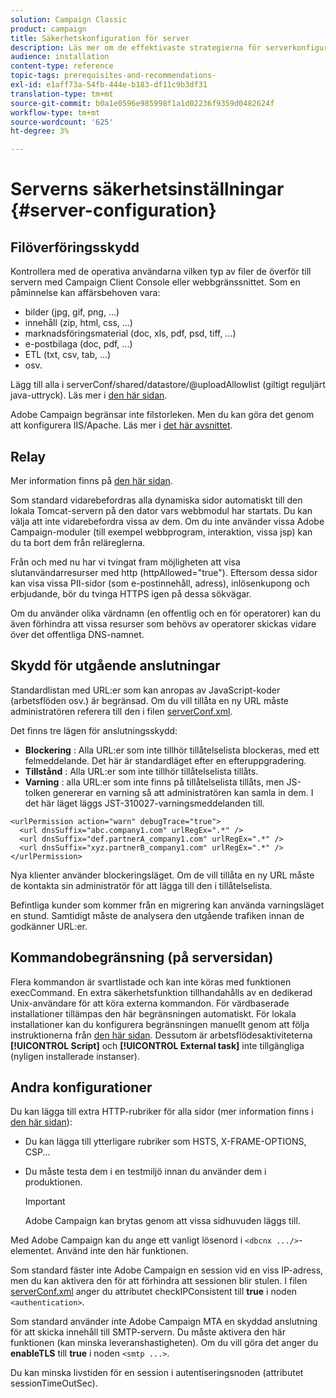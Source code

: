 ```yaml
---
solution: Campaign Classic
product: campaign
title: Säkerhetskonfiguration för server
description: Läs mer om de effektivaste strategierna för serverkonfiguration
audience: installation
content-type: reference
topic-tags: prerequisites-and-recommendations-
exl-id: e1aff73a-54fb-444e-b183-df11c9b3df31
translation-type: tm+mt
source-git-commit: b0a1e0596e985998f1a1d02236f9359d0482624f
workflow-type: tm+mt
source-wordcount: '625'
ht-degree: 3%

---
```


# Serverns säkerhetsinställningar {#server-configuration}

## Filöverföringsskydd

Kontrollera med de operativa användarna vilken typ av filer de överför till servern med Campaign Client Console eller webbgränssnittet. Som en påminnelse kan affärsbehoven vara:

* bilder (jpg, gif, png, ...)
* innehåll (zip, html, css, ...)
* marknadsföringsmaterial (doc, xls, pdf, psd, tiff, ...)
* e-postbilaga (doc, pdf, ...)
* ETL (txt, csv, tab, ...)
* osv.

Lägg till alla i serverConf/shared/datastore/@uploadAllowlist (giltigt reguljärt java-uttryck). Läs mer i [den här sidan](../../installation/using/configuring-campaign-server.md#limiting-uploadable-files).

Adobe Campaign begränsar inte filstorleken. Men du kan göra det genom att konfigurera IIS/Apache. Läs mer i [det här avsnittet](../../installation/using/web-server-configuration.md).

## Relay

Mer information finns på [den här sidan](../../installation/using/configuring-campaign-server.md#dynamic-page-security-and-relays).

Som standard vidarebefordras alla dynamiska sidor automatiskt till den lokala Tomcat-servern på den dator vars webbmodul har startats. Du kan välja att inte vidarebefordra vissa av dem. Om du inte använder vissa Adobe Campaign-moduler (till exempel webbprogram, interaktion, vissa jsp) kan du ta bort dem från reläreglerna.

Från och med nu har vi tvingat fram möjligheten att visa slutanvändarresurser med http (httpAllowed=&quot;true&quot;). Eftersom dessa sidor kan visa vissa PII-sidor (som e-postinnehåll, adress), inlösenkupong och erbjudande, bör du tvinga HTTPS igen på dessa sökvägar.

Om du använder olika värdnamn (en offentlig och en för operatorer) kan du även förhindra att vissa resurser som behövs av operatorer skickas vidare över det offentliga DNS-namnet.

## Skydd för utgående anslutningar

Standardlistan med URL:er som kan anropas av JavaScript-koder (arbetsflöden osv.) är begränsad. Om du vill tillåta en ny URL måste administratören referera till den i filen [serverConf.xml](../../installation/using/the-server-configuration-file.md).

Det finns tre lägen för anslutningsskydd:

* **Blockering** : Alla URL:er som inte tillhör tillåtelselista blockeras, med ett felmeddelande. Det här är standardläget efter en efteruppgradering.
* **Tillstånd** : Alla URL:er som inte tillhör tillåtelselista tillåts.
* **Varning** : alla URL:er som inte finns på tillåtelselista tillåts, men JS-tolken genererar en varning så att administratören kan samla in dem. I det här läget läggs JST-310027-varningsmeddelanden till.

```
<urlPermission action="warn" debugTrace="true">
  <url dnsSuffix="abc.company1.com" urlRegEx=".*" />
  <url dnsSuffix="def.partnerA_company1.com" urlRegEx=".*" />
  <url dnsSuffix="xyz.partnerB_company1.com" urlRegEx=".*" />
</urlPermission>
```

Nya klienter använder blockeringsläget. Om de vill tillåta en ny URL måste de kontakta sin administratör för att lägga till den i tillåtelselista.

Befintliga kunder som kommer från en migrering kan använda varningsläget en stund. Samtidigt måste de analysera den utgående trafiken innan de godkänner URL:er.

## Kommandobegränsning (på serversidan)

Flera kommandon är svartlistade och kan inte köras med funktionen execCommand. En extra säkerhetsfunktion tillhandahålls av en dedikerad Unix-användare för att köra externa kommandon. För värdbaserade installationer tillämpas den här begränsningen automatiskt. För lokala installationer kan du konfigurera begränsningen manuellt genom att följa instruktionerna från [den här sidan](../../installation/using/configuring-campaign-server.md#restricting-authorized-external-commands). Dessutom är arbetsflödesaktiviteterna **[!UICONTROL Script]** och **[!UICONTROL External task]** inte tillgängliga (nyligen installerade instanser).

## Andra konfigurationer

Du kan lägga till extra HTTP-rubriker för alla sidor (mer information finns i [den här sidan](../../installation/using/configuring-campaign-server.md#restricting-authorized-external-commands)):

* Du kan lägga till ytterligare rubriker som HSTS, X-FRAME-OPTIONS, CSP...
* Du måste testa dem i en testmiljö innan du använder dem i produktionen.

   >[!IMPORTANT]
   >
   >Adobe Campaign kan brytas genom att vissa sidhuvuden läggs till.

Med Adobe Campaign kan du ange ett vanligt lösenord i `<dbcnx .../>`-elementet. Använd inte den här funktionen.

Som standard fäster inte Adobe Campaign en session vid en viss IP-adress, men du kan aktivera den för att förhindra att sessionen blir stulen. I filen [serverConf.xml](../../installation/using/the-server-configuration-file.md) anger du attributet checkIPConsistent till **true** i noden `<authentication>`.

Som standard använder inte Adobe Campaign MTA en skyddad anslutning för att skicka innehåll till SMTP-servern. Du måste aktivera den här funktionen (kan minska leveranshastigheten). Om du vill göra det anger du **enableTLS** till **true** i noden `<smtp ...>`.

Du kan minska livstiden för en session i autentiseringsnoden (attributet sessionTimeOutSec).
